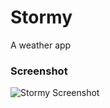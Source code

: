 # Stormy
A weather app

### Screenshot
![Stormy Screenshot](https://raw.githubusercontent.com/domenicosolazzo/practice-swift/master/Apps/Stormy/screenshots/Stormy_screenshot.png)
